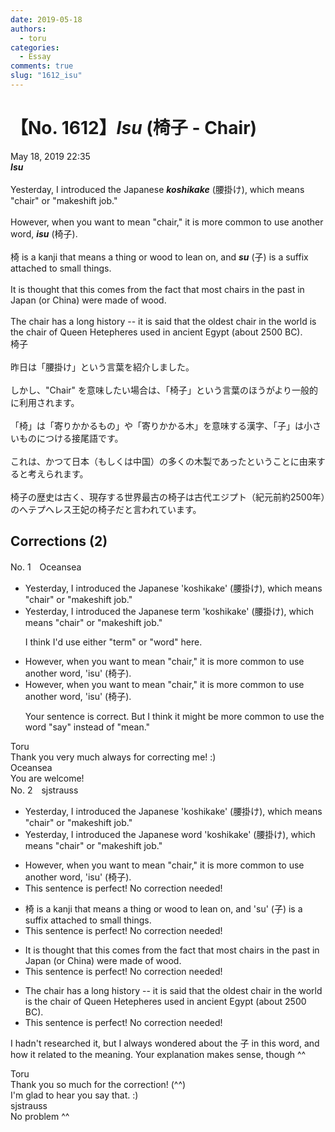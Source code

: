 ```yaml
---
date: 2019-05-18
authors:
  - toru
categories:
  - Essay
comments: true
slug: "1612_isu"
---
```


# 【No. 1612】<strong><em>Isu</em></strong> (椅子 - Chair)
<div class="date">May 18, 2019 22:35</div>
<div id="post"><div id="body_show_ori">
<strong><em>Isu</em></strong><br/><br/>Yesterday, I introduced the Japanese <strong><em>koshikake</em></strong> (腰掛け), which means "chair" or "makeshift job."<br/><br/>However, when you want to mean "chair," it is more common to use another word, <strong><em>isu</em></strong> (椅子).<br/><br/>椅 is a kanji that means a thing or wood to lean on, and <strong><em>su</em></strong> (子) is a suffix attached to small things.<br/><br/>It is thought that this comes from the fact that most chairs in the past in Japan (or China) were made of wood.<br/><br/>The chair has a long history -- it is said that the oldest chair in the world is the chair of Queen Hetepheres used in ancient Egypt (about 2500 BC).
</div></div>

<!-- more -->

<div id="post_ja"><div id="body_show_mo">
椅子<br/><br/>昨日は「腰掛け」という言葉を紹介しました。<br/><br/>しかし、"Chair" を意味したい場合は、「椅子」という言葉のほうがより一般的に利用されます。<br/><br/>「椅」は「寄りかかるもの」や「寄りかかる木」を意味する漢字、「子」は小さいものにつける接尾語です。<br/><br/>これは、かつて日本（もしくは中国）の多くの木製であったということに由来すると考えられます。<br/><br/>椅子の歴史は古く、現存する世界最古の椅子は古代エジプト（紀元前約2500年）のへテプへレス王妃の椅子だと言われています。
</div></div>

## Corrections (2)
<div id="block"><div class="first_name"> No. 1　<span class="just_name">Oceansea</span></div><div id="block2">
<ul class="correction_field">
<li class="incorrect">Yesterday, I introduced the Japanese 'koshikake' (腰掛け), which means "chair" or "makeshift job."</li>
<li class="corrected correct">
Yesterday, I introduced the Japanese <span class="f_blue">term </span>'koshikake' (腰掛け), which means "chair" or "makeshift job."
<p class="correction_comment">I think I'd use either "term" or "word" here.</p>
</li>
</ul>
<ul class="correction_field">
<li class="incorrect">However, when you want to mean "chair," it is more common to use another word, 'isu' (椅子).</li>
<li class="corrected correct">
However, when you want to mean "chair," it is more common to use another word, 'isu' (椅子).
<p class="correction_comment">Your sentence is correct. But I think it might be more common to use the word "say" instead of "mean."</p>
</li>
</ul>
</div><div class="name"><span class="just_name">Toru</span><br>
Thank you very much always for correcting me! :)
</div>
<div class="name"><span class="just_name">Oceansea</span><br>
You are welcome!
</div>
</div>
<div id="block"><div class="first_name"> No. 2　<span class="just_name">sjstrauss</span></div><div id="block2">
<ul class="correction_field">
<li class="incorrect">Yesterday, I introduced the Japanese 'koshikake' (腰掛け), which means "chair" or "makeshift job."</li>
<li class="corrected correct">
Yesterday, I introduced the Japanese <span class="f_red">word </span>'koshikake' (腰掛け), which means "chair" or "makeshift job."
</li>
</ul>
<ul class="correction_field">
<li class="incorrect">However, when you want to mean "chair," it is more common to use another word, 'isu' (椅子).</li>
<li class="corrected perfect">This sentence is perfect! No correction needed!</li>
</ul>
<ul class="correction_field">
<li class="incorrect">椅 is a kanji that means a thing or wood to lean on, and 'su' (子) is a suffix attached to small things.</li>
<li class="corrected perfect">This sentence is perfect! No correction needed!</li>
</ul>
<ul class="correction_field">
<li class="incorrect">It is thought that this comes from the fact that most chairs in the past in Japan (or China) were made of wood.</li>
<li class="corrected perfect">This sentence is perfect! No correction needed!</li>
</ul>
<ul class="correction_field">
<li class="incorrect">The chair has a long history -- it is said that the oldest chair in the world is the chair of Queen Hetepheres used in ancient Egypt (about 2500 BC).</li>
<li class="corrected perfect">This sentence is perfect! No correction needed!</li>
</ul>
<p class="comment_small">
 I hadn't researched it, but I always wondered about the 子 in this word, and how it related to the meaning. Your explanation makes sense, though ^^
</p>

</div><div class="name"><span class="just_name">Toru</span><br>
Thank you so much for the correction! (^^)<br/>I'm glad to hear you say that. :)
</div>
<div class="name"><span class="just_name">sjstrauss</span><br>
No problem ^^
</div>
</div>

